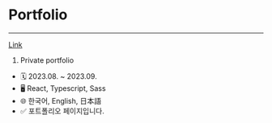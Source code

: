 # Portfolio

----
[Link](https://rosaceaee.github.io/)

1. Private portfolio

- 🗓 2023.08. ~ 2023.09.
- 🖥 React, Typescript, Sass
- 🌐 한국어, English, 日本語
- ✅ 포트폴리오 페이지입니다. 
